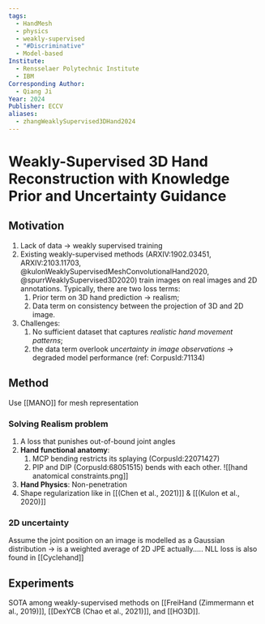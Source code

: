 ```yaml
---
tags:
  - HandMesh
  - physics
  - weakly-supervised
  - "#Discriminative"
  - Model-based
Institute:
  - Rensselaer Polytechnic Institute
  - IBM
Corresponding Author:
  - Qiang Ji
Year: 2024
Publisher: ECCV
aliases:
  - zhangWeaklySupervised3DHand2024
---
```

# Weakly-Supervised 3D Hand Reconstruction with Knowledge Prior and Uncertainty Guidance
## Motivation
1. Lack of data -> weakly supervised training
2. Existing weakly-supervised methods (ARXIV:1902.03451, ARXIV:2103.11703, @kulonWeaklySupervisedMeshConvolutionalHand2020, @spurrWeaklySupervised3D2020) train images on real images and 2D annotations. Typically, there are two loss terms:
	1. Prior term on 3D hand prediction -> realism;
	2. Data term on consistency between the projection of 3D and 2D image.
3. Challenges: 
	1. No sufficient dataset that captures *realistic hand movement patterns*;
	2. the data term overlook *uncertainty in image observations* -> degraded model performance (ref: CorpusId:71134)

## Method
Use [[MANO]] for mesh representation
### Solving Realism problem
1. A loss that punishes out-of-bound joint angles
2. **Hand functional anatomy**: 
	1. MCP bending restricts its splaying (CorpusId:22071427)
	2. PIP and DIP (CorpusId:68051515) bends with each other.
		![[hand anatomical constraints.png]]
3. **Hand Physics**: Non-penetration
4. Shape regularization like in [[(Chen et al., 2021)]] & [[(Kulon et al., 2020)]]
### 2D uncertainty
Assume the joint position on an image is modelled as a Gaussian distribution -> is a weighted average of 2D JPE actually.....
NLL loss is also found in [[Cyclehand]]
## Experiments
SOTA among weakly-supervised methods on [[FreiHand (Zimmermann et al., 2019)]], [[DexYCB (Chao et al., 2021)]], and [[HO3D]].
